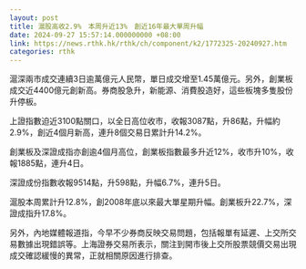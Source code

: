 ```yaml
---
layout: post
title: 滬股高收2.9%　本周升近13%　創近16年最大單周升幅
date: 2024-09-27 15:57:14.000000000 +08:00
link: https://news.rthk.hk/rthk/ch/component/k2/1772325-20240927.htm
categories: rthk
---
```


滬深兩市成交連續3日逾萬億元人民幣，單日成交增至1.45萬億元。另外，創業板成交近4400億元創新高。券商股急升，新能源、消費股造好，這些板塊多隻股份升停板。

上證指數迫近3100點關口，以全日高位收市，收報3087點，升86點，升幅約2.9%，創近4個月新高，連升8個交易日累計升14.2%。

創業板及深證成指亦創逾4個月高位，創業板指數最多升近12%，收市升10%，收報1885點，連升4日。

深證成份指數收報9514點，升598點，升幅6.7%，連升5日。

滬股本周累計升12.8%，創2008年底以來最大單星期升幅。創業板升22.7%，深證成指升17.8%。

另外，內地媒體報道指，今早不少券商反映交易問題，包括報單有延遲、上交所交易數據出現錯誤等。上海證券交易所表示，關注到開市後上交所股票競價交易出現成交確認緩慢的異常，正就相關原因進行排查。
